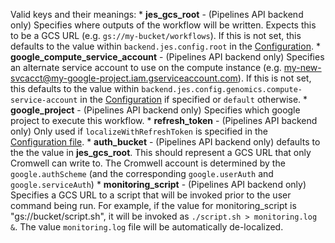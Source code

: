 Valid keys and their meanings:
    * **jes_gcs_root** - (Pipelines API backend only) Specifies where outputs of the workflow will be written.  Expects this to be a GCS URL (e.g. `gs://my-bucket/workflows`).  If this is not set, this defaults to the value within `backend.jes.config.root` in the [Configuration](Configuring).
    * **google_compute_service_account** - (Pipelines API backend only) Specifies an alternate service account to use on the compute instance (e.g. my-new-svcacct@my-google-project.iam.gserviceaccount.com).  If this is not set, this defaults to the value within `backend.jes.config.genomics.compute-service-account` in the [Configuration](Configuring) if specified or `default` otherwise.
    * **google_project** - (Pipelines API backend only) Specifies which google project to execute this workflow.
    * **refresh_token** - (Pipelines API backend only) Only used if `localizeWithRefreshToken` is specified in the [Configuration file](Configuring).
    * **auth_bucket** - (Pipelines API backend only) defaults to the the value in **jes_gcs_root**.  This should represent a GCS URL that only Cromwell can write to.  The Cromwell account is determined by the `google.authScheme` (and the corresponding `google.userAuth` and `google.serviceAuth`)
    * **monitoring_script** - (Pipelines API backend only) Specifies a GCS URL to a script that will be invoked prior to the user command being run.  For example, if the value for monitoring_script is "gs://bucket/script.sh", it will be invoked as `./script.sh > monitoring.log &`.  The value `monitoring.log` file will be automatically de-localized.
